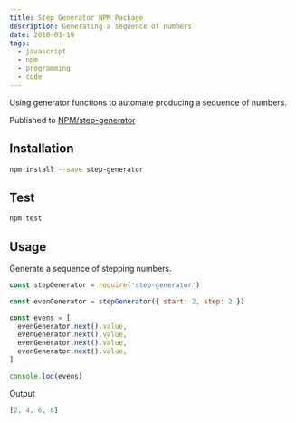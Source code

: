 ```yaml
---
title: Step Generator NPM Package
description: Generating a sequence of numbers
date: 2018-01-19
tags:
  - javascript
  - npm
  - programming
  - code
---
```


Using generator functions to automate producing a sequence of numbers.

Published to [NPM/step-generator](https://www.npmjs.com/package/step-generator)

## Installation

```bash
npm install --save step-generator
```

## Test

```bash
npm test
```

## Usage

Generate a sequence of stepping numbers.

```js
const stepGenerator = require('step-generator')

const evenGenerator = stepGenerator({ start: 2, step: 2 })

const evens = [
  evenGenerator.next().value,
  evenGenerator.next().value,
  evenGenerator.next().value,
  evenGenerator.next().value,
]

console.log(evens)
```

Output

```js
[2, 4, 6, 8]
```
